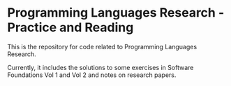 # Programming Languages Research - Practice and Reading

This is the repository for code related to Programming Languages Research.

Currently, it includes the solutions to some exercises in Software Foundations Vol 1 and Vol 2 and notes on research papers.
